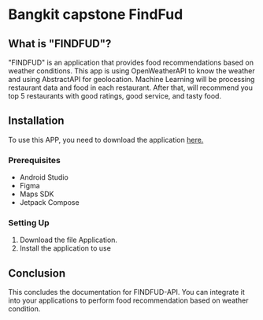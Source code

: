 # Bangkit capstone FindFud

## What is "FINDFUD"?
"FINDFUD" is an application that provides food recommendations based on weather conditions. This app is using OpenWeatherAPI to know the weather and using AbstractAPI for geolocation. Machine Learning 
will be processing restaurant data and food in each restaurant. After that, will recommend you top 5 restaurants with good ratings, good service, and tasty food.


## Installation

To use this APP, you need to download the application <a href="https://drive.google.com/file/d/1C3vs8yCPo6UUbaxcB6B9Uz_9LaF7nm6v/view?usp=sharing">here.</a>

### Prerequisites

- Android Studio
- Figma
- Maps SDK
- Jetpack Compose

### Setting Up

1. Download the file Application.
3. Install the application to use

## Conclusion

This concludes the documentation for FINDFUD-API. You can integrate it into your
applications to perform food recommendation based on weather condition. 
